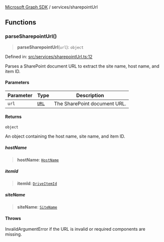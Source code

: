 [Microsoft Graph SDK](../README.md) / services/sharepointUrl

## Functions

### parseSharepointUrl()

> **parseSharepointUrl**(`url`): `object`

Defined in: [src/services/sharepointUrl.ts:12](https://github.com/Future-Secure-AI/microsoft-graph/blob/main/src/services/sharepointUrl.ts#L12)

Parses a SharePoint document URL to extract the site name, host name, and item ID.

#### Parameters

| Parameter | Type | Description |
| ------ | ------ | ------ |
| `url` | [`URL`](https://developer.mozilla.org/docs/Web/API/URL) | The SharePoint document URL. |

#### Returns

`object`

An object containing the host name, site name, and item ID.

##### hostName

> **hostName**: [`HostName`](../HostName.md#hostname)

##### itemId

> **itemId**: [`DriveItemId`](../DriveItemId.md#driveitemid)

##### siteName

> **siteName**: [`SiteName`](../SiteName.md#sitename)

#### Throws

InvalidArgumentError if the URL is invalid or required components are missing.

